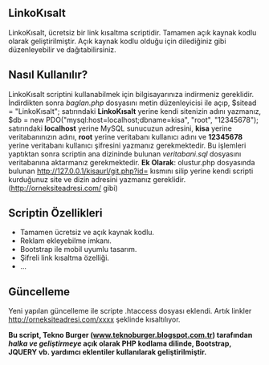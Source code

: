 ## LinkoKısalt
LinkoKısalt, ücretsiz bir link kısaltma scriptidir. Tamamen açık kaynak kodlu olarak geliştirilmiştir. Açık kaynak kodlu olduğu için dilediğiniz gibi düzenleyebilir ve dağıtabilirsiniz.

## Nasıl Kullanılır?
LinkoKısalt scriptini kullanabilmek için bilgisayarınıza indirmeniz gereklidir. İndirdikten sonra *baglan.php* dosyasını metin düzenleyicisi ile açıp,
$sitead = "LinkoKısalt"; satırındaki **LinkoKısalt** yerine kendi sitenizin adını yazmanız,
$db = new PDO("mysql:host=localhost;dbname=kisa", "root", "12345678"); satırındaki **localhost** yerine MySQL sunucuzun adresini, **kisa** yerine veritabanınızın adını, **root** yerine veritabanı kullanıcı adını ve **12345678** yerine veritabanı kullanıcı şifresini yazmanız gerekmektedir.
Bu işlemleri yaptıktan sonra scriptin ana dizininde bulunan *veritabani.sql* dosyasını veritabanına aktarmanız gerekmektedir.
**Ek Olarak**: olustur.php dosyasında bulunan http://127.0.0.1/kisaurl/git.php?id= kısmını silip yerine kendi scripti kurduğunuz site ve dizin adresini yazmanız gereklidir. (http://orneksiteadresi.com/ gibi)

## Scriptin Özellikleri
- Tamamen ücretsiz ve açık kaynak kodlu.
- Reklam ekleyebilme imkanı.
- Bootstrap ile mobil uyumlu tasarım.
- Şifreli link kısaltma özelliği.
- ...

## Güncelleme
Yeni yapılan güncelleme ile scripte .htaccess dosyası eklendi. Artık linkler http://orneksiteadresi.com/xxxx şeklinde kısaltılıyor.

**Bu script, Tekno Burger (www.teknoburger.blogspot.com.tr) tarafından *halka ve geliştirmeye* açık olarak PHP kodlama dilinde, Bootstrap, JQUERY vb. yardımcı eklentiler kullanılarak geliştirilmiştir.**
